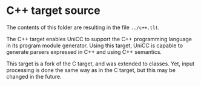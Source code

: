 # C++ target source

The contents of this folder are resulting in the file ``../c++.tlt``.

The C++ target enables UniCC to support the C++ programming language in its
program module generator. Using this target, UniCC is capable to generate
parsers expressed in C++ and using C++ semantics.

This target is a fork of the C target, and was extended to classes. Yet, input
processing is done the same way as in the C target, but this may be changed in
the future.
